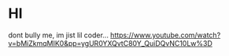 # HI
dont bully me, im jist lil coder...
https://www.youtube.com/watch?v=bMiZkmqMIK0&pp=ygUR0YXQvtC80Y_QuiDQvNC10Lw%3D

